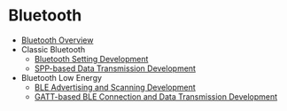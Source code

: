 # Bluetooth

- [Bluetooth Overview](bluetooth-overview.md)
- Classic Bluetooth
  - [Bluetooth Setting Development](br-development-guide.md)
  - [SPP-based Data Transmission Development](spp-development-guide.md)
- Bluetooth Low Energy
  - [BLE Advertising and Scanning Development](ble-development-guide.md)
  - [GATT-based BLE Connection and Data Transmission Development](gatt-development-guide.md)
